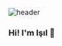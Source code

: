 ![header](https://capsule-render.vercel.app/api?type=soft&color=auto&height=150&section=header&text=Hi!%I'm%Işıl%👋&fontSize=45)

### Hi! I'm Işıl 👋
<!--
**islgulerr/islgulerr** is a ✨ _special_ ✨ repository because its `README.md` (this file) appears on your GitHub profile.

Here are some ideas to get you started:

- 🔭 I’m currently working on ...
- 🌱 I’m currently learning ...
- 👯 I’m looking to collaborate on ...
- 🤔 I’m looking for help with ...
- 💬 Ask me about ...
- 📫 How to reach me: ...
- 😄 Pronouns: ...
- ⚡ Fun fact: ...
-->

